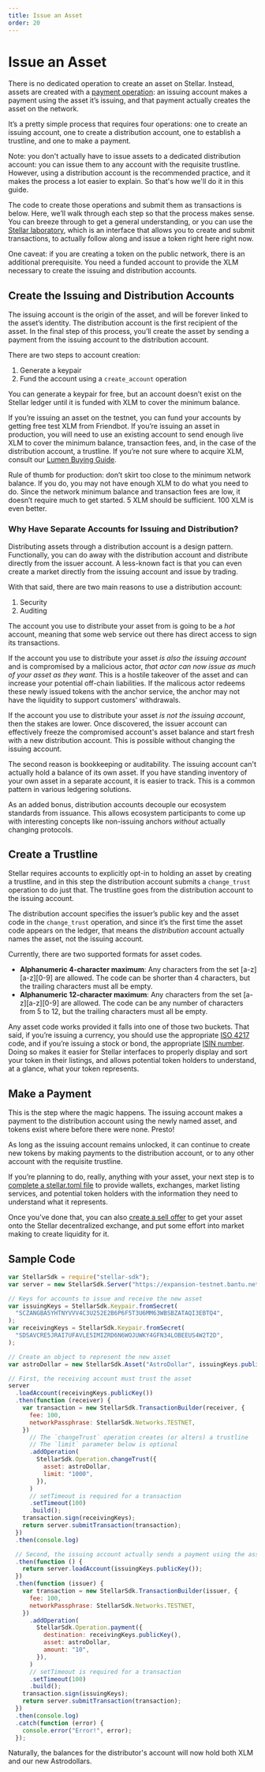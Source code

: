 ```yaml
---
title: Issue an Asset
order: 20
---
```


# Issue an Asset

There is no dedicated operation to create an asset on Stellar. Instead, assets are created with a [payment operation](../start/list-of-operations.md#payment): an issuing account makes a payment using the asset it’s issuing, and that payment actually creates the asset on the network.

It’s a pretty simple process that requires four operations: one to create an issuing account, one to create a distribution account, one to establish a trustline, and one to make a payment.

 Note: you don't actually have to issue assets to a dedicated distribution account: you can issue them to any account with the requisite trustline. However, using a distribution account is the recommended practice, and it makes the process a lot easier to explain. So that's how we'll do it in this guide.

The code to create those operations and submit them as transactions is below. Here, we’ll walk through each step so that the process makes sense. You can breeze through to get a general understanding, or you can use the [Stellar laboratory](https://www.stellar.org/laboratory/), which is an interface that allows you to create and submit transactions, to actually follow along and issue a token right here right now.

One caveat: if you are creating a token on the public network, there is an additional prerequisite. You need a funded account to provide the XLM necessary to create the issuing and distribution accounts.

## Create the Issuing and Distribution Accounts

The issuing account is the origin of the asset, and will be forever linked to the asset’s identity. The distribution account is the first recipient of the asset. In the final step of this process, you’ll create the asset by sending a payment from the issuing account to the distribution account.

There are two steps to account creation:

1. Generate a keypair
2. Fund the account using a `create_account` operation

You can generate a keypair for free, but an account doesn’t exist on the Stellar ledger until it is funded with XLM to cover the minimum balance.

If you’re issuing an asset on the testnet, you can fund your accounts by getting free test XLM from Friendbot. If you’re issuing an asset in production, you will need to use an existing account to send enough live XLM to cover the minimum balance, transaction fees, and, in the case of the distribution account, a trustline. If you’re not sure where to acquire XLM, consult our [Lumen Buying Guide](https://www.stellar.org/lumens/exchanges#cryptocurrency-exchanges).

Rule of thumb for production: don’t skirt too close to the minimum network balance. If you do, you may not have enough XLM to do what you need to do. Since the network minimum balance and transaction fees are low, it doesn’t require much to get started. 5 XLM should be sufficient. 100 XLM is even better.

### Why Have Separate Accounts for Issuing and Distribution?

Distributing assets through a distribution account is a design pattern. Functionally, you can do away with the distribution account and distribute directly from the issuer account. A less-known fact is that you can even create a market directly from the issuing account and issue by trading.

With that said, there are two main reasons to use a distribution account:

1. Security
2. Auditing

The account you use to distribute your asset from is going to be a _hot_ account, meaning that some web service out there has direct access to sign its transactions.

If the account you use to distribute your asset _is also the issuing account_ and is compromised by a malicious actor, _that actor can now issue as much of your asset as they want_. This is a hostile takeover of the asset and can increase your potential off-chain liabilities. If the malicous actor redeems these newly issued tokens with the anchor service, the anchor may not have the liquidity to support customers' withdrawals.

If the account you use to distribute your asset _is not the issuing account_, then the stakes are lower. Once discovered, the issuer account can effectively freeze the compromised account's asset balance and start fresh with a new distribution account. This is possible without changing the issuing account.

The second reason is bookkeeping or auditability. The issuing account can't actually hold a balance of its own asset. If you have standing inventory of your own asset in a separate account, it is easier to track. This is a common pattern in various ledgering solutions.

As an added bonus, distribution accounts decouple our ecosystem standards from issuance. This allows ecosystem participants to come up with interesting concepts like non-issuing anchors _without_ actually changing protocols.

## Create a Trustline

Stellar requires accounts to explicitly opt-in to holding an asset by creating a trustline, and in this step the distribution account submits a `change_trust` operation to do just that. The trustline goes from the distribution account to the issuing account.

The distribution account specifies the issuer’s public key and the asset code in the `change_trust` operation, and since it’s the first time the asset code appears on the ledger, that means the _distribution_ account actually names the asset, not the issuing account.

Currently, there are two supported formats for asset codes.

* **Alphanumeric 4-character maximum**: Any characters from the set \[a-z\]\[a-z\]\[0-9\] are allowed. The code can be shorter than 4 characters, but the trailing characters must all be empty.
* **Alphanumeric 12-character maximum**: Any characters from the set \[a-z\]\[a-z\]\[0-9\] are allowed. The code can be any number of characters from 5 to 12, but the trailing characters must all be empty.

Any asset code works provided it falls into one of those two buckets. That said, if you’re issuing a currency, you should use the appropriate [ISO 4217](https://en.wikipedia.org/wiki/ISO_4217) code, and if you’re issuing a stock or bond, the appropriate [ISIN number](https://en.wikipedia.org/wiki/International_Securities_Identification_Number). Doing so makes it easier for Stellar interfaces to properly display and sort your token in their listings, and allows potential token holders to understand, at a glance, what your token represents.

## Make a Payment

This is the step where the magic happens. The issuing account makes a payment to the distribution account using the newly named asset, and tokens exist where before there were none. Presto!

As long as the issuing account remains unlocked, it can continue to create new tokens by making payments to the distribution account, or to any other account with the requisite trustline.

If you’re planning to do, really, anything with your asset, your next step is to [complete a stellar.toml file](publishing-asset-info.md) to provide wallets, exchanges, market listing services, and potential token holders with the information they need to understand what it represents.

Once you’ve done that, you can also [create a sell offer](https://github.com/slideloft/new-docs/tree/046158a008b14dc6d54bdd6f4c48e078c303a05e/content/docs/issuing-assets/list-asset-on-dex.mdx) to get your asset onto the Stellar decentralized exchange, and put some effort into market making to create liquidity for it.

## Sample Code

```javascript
var StellarSdk = require("stellar-sdk");
var server = new StellarSdk.Server("https://expansion-testnet.bantu.network");

// Keys for accounts to issue and receive the new asset
var issuingKeys = StellarSdk.Keypair.fromSecret(
  "SCZANGBA5YHTNYVVV4C3U252E2B6P6F5T3U6MM63WBSBZATAQI3EBTQ4",
);
var receivingKeys = StellarSdk.Keypair.fromSecret(
  "SDSAVCRE5JRAI7UFAVLE5IMIZRD6N6WOJUWKY4GFN34LOBEEUS4W2T2D",
);

// Create an object to represent the new asset
var astroDollar = new StellarSdk.Asset("AstroDollar", issuingKeys.publicKey());

// First, the receiving account must trust the asset
server
  .loadAccount(receivingKeys.publicKey())
  .then(function (receiver) {
    var transaction = new StellarSdk.TransactionBuilder(receiver, {
      fee: 100,
      networkPassphrase: StellarSdk.Networks.TESTNET,
    })
      // The `changeTrust` operation creates (or alters) a trustline
      // The `limit` parameter below is optional
      .addOperation(
        StellarSdk.Operation.changeTrust({
          asset: astroDollar,
          limit: "1000",
        }),
      )
      // setTimeout is required for a transaction
      .setTimeout(100)
      .build();
    transaction.sign(receivingKeys);
    return server.submitTransaction(transaction);
  })
  .then(console.log)

  // Second, the issuing account actually sends a payment using the asset
  .then(function () {
    return server.loadAccount(issuingKeys.publicKey());
  })
  .then(function (issuer) {
    var transaction = new StellarSdk.TransactionBuilder(issuer, {
      fee: 100,
      networkPassphrase: StellarSdk.Networks.TESTNET,
    })
      .addOperation(
        StellarSdk.Operation.payment({
          destination: receivingKeys.publicKey(),
          asset: astroDollar,
          amount: "10",
        }),
      )
      // setTimeout is required for a transaction
      .setTimeout(100)
      .build();
    transaction.sign(issuingKeys);
    return server.submitTransaction(transaction);
  })
  .then(console.log)
  .catch(function (error) {
    console.error("Error!", error);
  });
```

Naturally, the balances for the distributor's account will now hold both XLM and our new Astrodollars.

